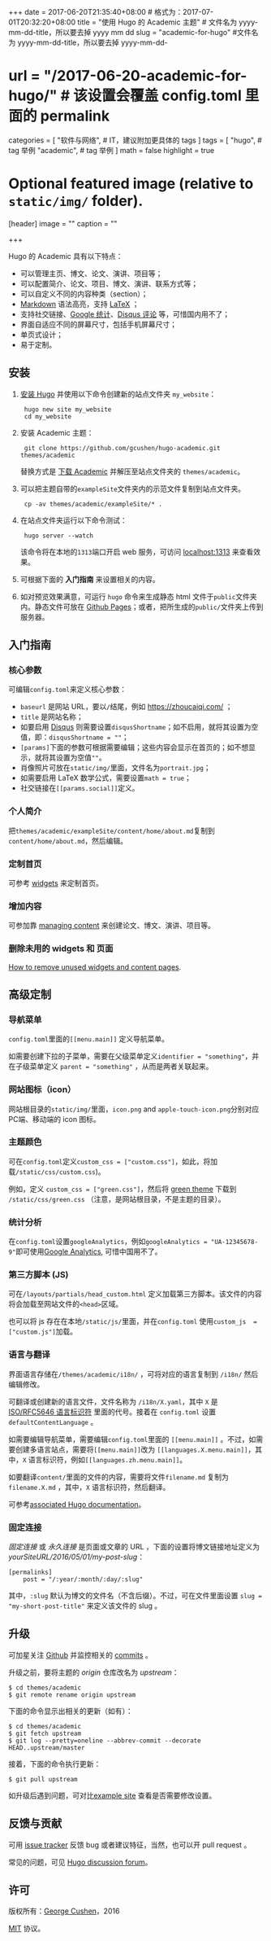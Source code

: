 +++
date = 2017-06-20T21:35:40+08:00 # 格式为：2017-07-01T20:32:20+08:00
title = "使用 Hugo 的 Academic 主题" # 文件名为 yyyy-mm-dd-title，所以要去掉 yyyy mm dd
slug = "academic-for-hugo" #文件名为 yyyy-mm-dd-title，所以要去掉 yyyy-mm-dd-
# url = "/2017-06-20-academic-for-hugo/" # 该设置会覆盖 config.toml 里面的 permalink 
categories = [
    "软件与网络", # IT，建议附加更具体的 tags
]
tags = [
    "hugo", # tag 举例
    "academic", # tag 举例
]
math = false
highlight = true

# Optional featured image (relative to `static/img/` folder).
[header]
image = ""
caption = ""

+++

Hugo 的 Academic 具有以下特点：

- 可以管理主页、博文、论文、演讲、项目等；
- 可以配置简介、论文、项目、博文、演讲、联系方式等；
- 可以自定义不同的内容种类（section）；
- [Markdown](post/writing-markdown-latex.md) 语法高亮，支持 [LaTeX](https://en.wikibooks.org/wiki/LaTeX/Mathematics) ；
- 支持社交链接、[Google 统计](https://analytics.google.com)、[Disqus 评论](https://disqus.com) 等，可惜国内用不了；
- 界面自适应不同的屏幕尺寸，包括手机屏幕尺寸；
- 单页式设计；
- 易于定制。

## 安装

1. [安装 Hugo](https://georgecushen.com/create-your-website-with-hugo/#installing-hugo) 并使用以下命令创建新的站点文件夹 `my_website`：

        hugo new site my_website
        cd my_website

2. 安装 Academic 主题：

        git clone https://github.com/gcushen/hugo-academic.git themes/academic

    替换方式是 [下载 Academic](https://github.com/gcushen/hugo-academic/archive/master.zip) 并解压至站点文件夹的 `themes/academic`。

3. 可以把主题自带的`exampleSite`文件夹内的示范文件复制到站点文件夹。

        cp -av themes/academic/exampleSite/* .

4. 在站点文件夹运行以下命令测试：

        hugo server --watch

    该命令将在本地的`1313`端口开启 web 服务，可访问 [localhost:1313](http://localhost:1313) 来查看效果。

5. 可根据下面的 **入门指南** 来设置相关的内容。

6. 如对预览效果满意，可运行 `hugo` 命令来生成静态 html 文件于`public`文件夹内。静态文件可放在 [Github Pages](https://georgecushen.com/create-your-website-with-hugo/)；或者，把所生成的`public/`文件夹上传到服务器。


## 入门指南

### 核心参数

可编辑`config.toml`来定义核心参数：

- `baseurl` 是网站 URL，要以`/`结尾，例如 https://zhoucaiqi.com/ ；
- `title` 是网站名称；
- 如要启用 [Disqus](https://disqus.com/) 则需要设置`disqusShortname`；如不启用，就将其设置为空值，即：`disqusShortname = ""`；
- `[params]`下面的参数可根据需要编辑；这些内容会显示在首页的；如不想显示，就将其设置为空值`""`。 
- 肖像照片可放在`static/img/`里面，文件名为`portrait.jpg`；
- 如需要启用 LaTeX 数学公式，需要设置`math = true`；
- 社交链接在`[[params.social]]`定义。

### 个人简介

把`themes/academic/exampleSite/content/home/about.md`复制到`content/home/about.md`，然后编辑。

### 定制首页

可参考 [widgets](post/widgets.md) 来定制首页。

### 增加内容

可参加靠 [managing content](post/managing-content.md) 来创建论文、博文、演讲、项目等。

### 删除未用的 widgets 和 页面

[How to remove unused widgets and content pages](post/managing-content.md#removing-content").

## 高级定制

### 导航菜单

`config.toml`里面的`[[menu.main]]` 定义导航菜单。

如需要创建下拉的子菜单，需要在父级菜单定义`identifier = "something"`，并在子级菜单定义 `parent = "something"` ，从而是两者关联起来。

### 网站图标（icon）

网站根目录的`static/img/`里面，`icon.png` and `apple-touch-icon.png`分别对应PC端、移动端的 icon 图标。

### 主题颜色

可在`config.toml`定义`custom_css = ["custom.css"]`，如此，将加载`/static/css/custom.css`)。

例如，定义 `custom_css = ["green.css"]`，然后将 [green theme](https://gist.github.com/gcushen/d5525a4506b9ccf83f2bce592a895495) 下载到 `/static/css/green.css` （注意，是网站根目录，不是主题的目录）。

### 统计分析

在`config.toml`设置`googleAnalytics`，例如`googleAnalytics = "UA-12345678-9"`即可使用[Google Analytics](http://www.google.com/analytics), 可惜中国用不了。

### 第三方脚本 (JS)

可在`/layouts/partials/head_custom.html` 定义加载第三方脚本。该文件的内容将会加载至网站文件的`<head>`区域。

也可以将 js 存在在本地`/static/js/`里面，并在`config.toml` 使用`custom_js  = ["custom.js"]`加载。

### 语言与翻译

界面语言存储在`/themes/academic/i18n/` ，可将对应的语言复制到 `/i18n/` 然后编辑修改。

可翻译或创建新的语言文件，文件名称为 `/i18n/X.yaml`，其中 `X` 是 [ISO/RFC5646 语言标识符](http://www.w3schools.com/tags/ref_language_codes.asp) 里面的代号。接着在 `config.toml` 设置 `defaultContentLanguage` 。

如需要编辑导航菜单，需要编辑`config.toml`里面的 `[[menu.main]]` 。不过，如需要创建多语言站点，需要将`[[menu.main]]`改为 `[[languages.X.menu.main]]`，其中，`X` 语言标识符，例如`[[languages.zh.menu.main]]`。

如要翻译`content/`里面的文件的内容，需要将文件`filename.md` 复制为`filename.X.md` ，其中，`X` 语言标识符，然后翻译。

可参考[associated Hugo documentation](https://gohugo.io/content/multilingual/)。

### 固定连接

*固定连接* 或 *永久连接* 是页面或文章的 URL ，下面的设置将博文链接地址定义为 *yourSiteURL/2016/05/01/my-post-slug*：

    [permalinks]
        post = "/:year/:month/:day/:slug"

其中，`:slug` 默认为博文的文件名（不含后缀）。不过，可在文件里面设置 `slug = "my-short-post-title"` 来定义该文件的  slug 。


## 升级

可加星关注 [Github](https://github.com/gcushen/hugo-academic/) 并监控相关的 [commits](https://github.com/gcushen/hugo-academic/commits/master) 。

升级之前，要将主题的 *origin* 仓库改名为 *upstream*：

    $ cd themes/academic
    $ git remote rename origin upstream

下面的命令显示出相关的更新（如有）：

    $ cd themes/academic
    $ git fetch upstream
    $ git log --pretty=oneline --abbrev-commit --decorate HEAD..upstream/master

接着，下面的命令执行更新：

    $ git pull upstream

如升级后遇到问题，可对比[example site](https://github.com/gcushen/hugo-academic/tree/master/exampleSite) 查看是否需要修改设置。


## 反馈与贡献

可用 [issue tracker](https://github.com/gcushen/hugo-academic/issues) 反馈 bug 或者建议特征，当然，也可以开 pull request 。

常见的问题，可见 [Hugo discussion forum](http://discuss.gohugo.io)。


## 许可

版权所有：[George Cushen](https://georgecushen.com)，2016

[MIT](https://github.com/gcushen/hugo-academic/blob/master/LICENSE.md) 协议。
